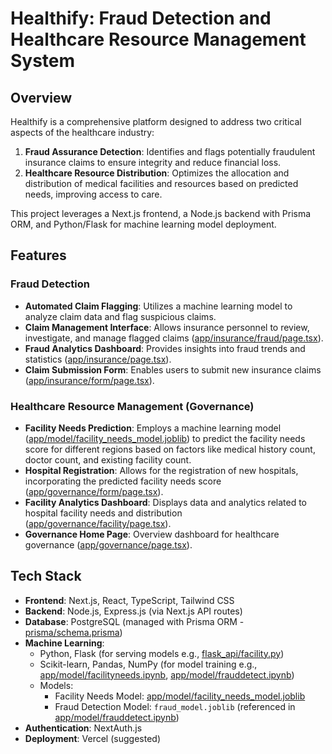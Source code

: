 # Healthify: Fraud Detection and Healthcare Resource Management System

## Overview

Healthify is a comprehensive platform designed to address two critical aspects of the healthcare industry:
1.  **Fraud Assurance Detection**: Identifies and flags potentially fraudulent insurance claims to ensure integrity and reduce financial loss.
2.  **Healthcare Resource Distribution**: Optimizes the allocation and distribution of medical facilities and resources based on predicted needs, improving access to care.

This project leverages a Next.js frontend, a Node.js backend with Prisma ORM, and Python/Flask for machine learning model deployment.

## Features

### Fraud Detection
-   **Automated Claim Flagging**: Utilizes a machine learning model to analyze claim data and flag suspicious claims.
-   **Claim Management Interface**: Allows insurance personnel to review, investigate, and manage flagged claims ([app/insurance/fraud/page.tsx](AkademiBrother/app/insurance/fraud/page.tsx)).
-   **Fraud Analytics Dashboard**: Provides insights into fraud trends and statistics ([app/insurance/page.tsx](AkademiBrother/app/insurance/page.tsx)).
-   **Claim Submission Form**: Enables users to submit new insurance claims ([app/insurance/form/page.tsx](AkademiBrother/app/insurance/form/page.tsx)).

### Healthcare Resource Management (Governance)
-   **Facility Needs Prediction**: Employs a machine learning model ([app/model/facility_needs_model.joblib](AkademiBrother/app/model/facility_needs_model.joblib)) to predict the facility needs score for different regions based on factors like medical history count, doctor count, and existing facility count.
-   **Hospital Registration**: Allows for the registration of new hospitals, incorporating the predicted facility needs score ([app/governance/form/page.tsx](AkademiBrother/app/governance/form/page.tsx)).
-   **Facility Analytics Dashboard**: Displays data and analytics related to hospital facility needs and distribution ([app/governance/facility/page.tsx](AkademiBrother/app/governance/facility/page.tsx)).
-   **Governance Home Page**: Overview dashboard for healthcare governance ([app/governance/page.tsx](AkademiBrother/app/governance/page.tsx)).

## Tech Stack

-   **Frontend**: Next.js, React, TypeScript, Tailwind CSS
-   **Backend**: Node.js, Express.js (via Next.js API routes)
-   **Database**: PostgreSQL (managed with Prisma ORM - [prisma/schema.prisma](AkademiBrother/prisma/schema.prisma))
-   **Machine Learning**:
    -   Python, Flask (for serving models e.g., [flask_api/facility.py](AkademiBrother/flask_api/facility.py))
    -   Scikit-learn, Pandas, NumPy (for model training e.g., [app/model/facilityneeds.ipynb](AkademiBrother/app/model/facilityneeds.ipynb), [app/model/frauddetect.ipynb](AkademiBrother/app/model/frauddetect.ipynb))
    -   Models:
        -   Facility Needs Model: [app/model/facility_needs_model.joblib](AkademiBrother/app/model/facility_needs_model.joblib)
        -   Fraud Detection Model: `fraud_model.joblib` (referenced in [app/model/frauddetect.ipynb](AkademiBrother/app/model/frauddetect.ipynb))
-   **Authentication**: NextAuth.js
-   **Deployment**: Vercel (suggested)